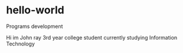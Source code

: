 # hello-world
Programs development

Hi im John ray 3rd year college student currently studying Information Technology
